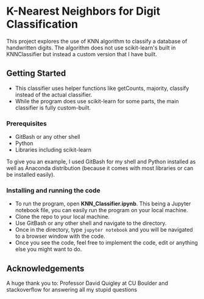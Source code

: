 # K-Nearest Neighbors for Digit Classification
This project explores the use of KNN algorithm to classify a database of handwritten digits. The algorithm does not use scikit-learn's built in KNNClassifier but instead a custom version that I have built.

## Getting Started ##
* This classifier uses helper functions like getCounts, majority, classify instead of the actual classifier. 
* While the program does use scikit-learn for some parts, the main classifier is fully custom-built.

### Prerequisites ###
* GitBash or any other shell
* Python 
* Libraries including scikit-learn 

To give you an example, I used GitBash for my shell and Python installed as well as Anaconda distribution (because it comes with most libraries or can be installed easily).

### Installing and running the code ###
* To run the program, open **KNN_Classifier.ipynb**. This being a Jupyter notebook file, you can easily run the program on your local machine.
* Clone the repo to your local machine.
* Use GitBash or any other shell and navigate to the directory.
* Once in the directory, type `jupyter notebook` and you will be navigated to a browser window with the code.
* Once you see the code, feel free to implement the code, edit or anything else you might want to do.


## Acknowledgements ##
A huge thank you to:
Professor David Quigley at CU Boulder and stackoverflow for answering all my stupid questions
  
  
